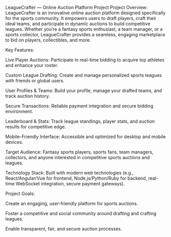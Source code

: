 LeagueCrafter — Online Auction Platform Project
Project Overview:
LeagueCrafter is an innovative online auction platform designed specifically for the sports community. It empowers users to draft players, craft their ideal teams, and participate in dynamic auctions to build competitive leagues. Whether you’re a fantasy sports enthusiast, a team manager, or a sports collector, LeagueCrafter provides a seamless, engaging marketplace to bid on players, collectibles, and more.

Key Features:

Live Player Auctions: Participate in real-time bidding to acquire top athletes and enhance your roster.

Custom League Drafting: Create and manage personalized sports leagues with friends or global users.

User Profiles & Teams: Build your profile, manage your drafted teams, and track auction history.

Secure Transactions: Reliable payment integration and secure bidding environment.

Leaderboard & Stats: Track league standings, player stats, and auction results for competitive edge.

Mobile-Friendly Interface: Accessible and optimized for desktop and mobile devices.

Target Audience:
Fantasy sports players, sports fans, team managers, collectors, and anyone interested in competitive sports auctions and leagues.

Technology Stack:
Built with modern web technologies (e.g., React/Angular/Vue for frontend, Node.js/Python/Ruby for backend, real-time WebSocket integration, secure payment gateways).

Project Goals:

Create an engaging, user-friendly platform for sports auctions.

Foster a competitive and social community around drafting and crafting leagues.

Enable transparent, fair, and secure auction processes.
